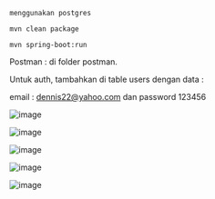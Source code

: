 ```
menggunakan postgres
```

```
mvn clean package
```

```
mvn spring-boot:run 
```

Postman : di folder postman. <br/> 

Untuk auth, tambahkan di table users dengan data : <br/>

email : dennis22@yahoo.com dan password 123456 

![image](https://github.com/user-attachments/assets/6bf02508-e062-4752-8bd5-8806d0c20945)

![image](https://github.com/user-attachments/assets/89b37204-23f7-40f0-9e52-ed11359ded97)

![image](https://github.com/user-attachments/assets/bfde2243-abe5-40fe-b3a4-625b5bf29d42)

![image](https://github.com/user-attachments/assets/14412473-2673-4ed6-b77f-6b2a7b89fab4)

![image](https://github.com/user-attachments/assets/34ffd563-c1af-4c93-8aff-840abacba25a)





